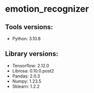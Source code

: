 # emotion_recognizer

## Tools versions:
*  Python: 3.10.8

## Library versions:
* Tensorflow: 2.12.0
* Librosa: 0.10.0.post2
* Pandas: 2.0.3
* Numpy: 1.23.5
* Sklearn: 1.2.2
